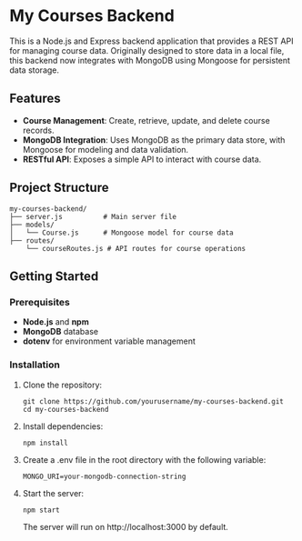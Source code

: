# My Courses Backend

This is a Node.js and Express backend application that provides a REST API for managing course data. Originally designed to store data in a local file, this backend now integrates with MongoDB using Mongoose for persistent data storage.

## Features

- **Course Management**: Create, retrieve, update, and delete course records.
- **MongoDB Integration**: Uses MongoDB as the primary data store, with Mongoose for modeling and data validation.
- **RESTful API**: Exposes a simple API to interact with course data.

## Project Structure

```
my-courses-backend/
├── server.js          # Main server file
├── models/
│   └── Course.js      # Mongoose model for course data
├── routes/
    └── courseRoutes.js # API routes for course operations
```

## Getting Started

### Prerequisites

- **Node.js** and **npm**
- **MongoDB** database
- **dotenv** for environment variable management

### Installation

1. Clone the repository:
   ```
   git clone https://github.com/yourusername/my-courses-backend.git
   cd my-courses-backend
   ```
2. Install dependencies:
    ```
    npm install
    ```
3. Create a .env file in the root directory with the following variable:
    ```
    MONGO_URI=your-mongodb-connection-string
    ```
4. Start the server:
    ```
   npm start
    ```
   The server will run on http://localhost:3000 by default. 
